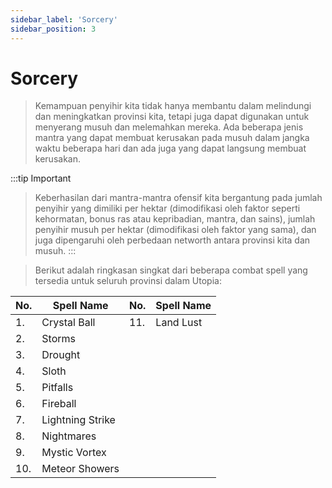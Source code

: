 ```yaml
---
sidebar_label: 'Sorcery'
sidebar_position: 3
---
```


# Sorcery

>Kemampuan penyihir kita tidak hanya membantu dalam melindungi dan meningkatkan provinsi kita, tetapi juga dapat digunakan untuk menyerang musuh dan melemahkan mereka. Ada beberapa jenis mantra yang dapat membuat kerusakan pada musuh dalam jangka waktu beberapa hari dan ada juga yang dapat langsung membuat kerusakan.

:::tip Important
>Keberhasilan dari mantra-mantra ofensif kita bergantung pada jumlah penyihir yang dimiliki per hektar (dimodifikasi oleh faktor seperti kehormatan, bonus ras atau kepribadian, mantra, dan sains), jumlah penyihir musuh per hektar (dimodifikasi oleh faktor yang sama), dan juga dipengaruhi oleh perbedaan networth antara provinsi kita dan musuh.
:::

>Berikut adalah ringkasan singkat dari beberapa combat spell yang tersedia untuk seluruh provinsi dalam Utopia:

No.| Spell Name| No.| Spell Name
---|----------------|---|---
1.| Crystal Ball|11.|Land Lust
2.| Storms|
3.| Drought|
4.| Sloth|
5.| Pitfalls|
6.| Fireball|
7.| Lightning Strike|
8.| Nightmares|
9.| Mystic Vortex|
10.| Meteor Showers|
